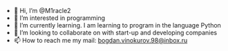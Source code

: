 - 👋 Hi, I’m @M1racle2
- 👀 I’m interested in programming
- 🌱 I’m currently learning. I am learning to program in the language Python
- 💞️ I’m looking to collaborate on with start-up and developing companies
- 📫 How to reach me my mail: bogdan.vinokurov.98@inbox.ru

<!---
M1racle2/M1racle2 is a ✨ special ✨ repository because its `README.md` (this file) appears on your GitHub profile.
You can click the Preview link to take a look at your changes.
--->
